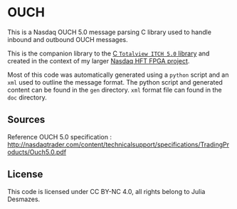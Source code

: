 # OUCH

This is a Nasdaq OUCH 5.0 message parsing C library used to handle inbound and outbound OUCH messages. 

This is the companion library to the [C `Totalview ITCH 5.0` library](https://github.com/Essenceia/TotalView_ITCH_5.0_C_lib) and created 
in the context of my larger [Nasdaq HFT FPGA project](https://github.com/Essenceia/Nasdaq-HFT-FPGA).

Most of this code was automatically generated using a `python` script and an `xml` used to outline the message format. 
The python script and generated content can be found in the `gen` directory.
`xml` format file can found in the `doc` directory.


## Sources
  
Reference OUCH 5.0 specification : http://nasdaqtrader.com/content/technicalsupport/specifications/TradingProducts/Ouch5.0.pdf

## License

This code is licensed under CC BY-NC 4.0, all rights belong to Julia Desmazes.

